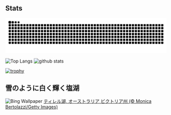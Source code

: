## Stats
<picture>
  <source media="(prefers-color-scheme: dark)" srcset="https://raw.githubusercontent.com/ba230t/ba230t/output/github-contribution-grid-snake-dark.svg">
  <source media="(prefers-color-scheme: light)" srcset="https://raw.githubusercontent.com/ba230t/ba230t/output/github-contribution-grid-snake.svg">
  <img alt="github contribution grid snake animation" src="https://raw.githubusercontent.com/ba230t/ba230t/output/github-contribution-grid-snake.svg">
</picture>

<p align="left">
  <img alt="Top Langs" height="150px" src="https://github-readme-stats.vercel.app/api/top-langs/?username=ba230t&layout=compact&theme=transparent" />
  <img alt="github stats" height="150px" src="https://github-readme-stats.vercel.app/api?username=ba230t&theme=transparent" />
</p>

[![trophy](https://github-profile-trophy.vercel.app/?username=ba230t&theme=transparent&column=7)](https://github.com/ryo-ma/github-profile-trophy)


<!-- Bing Wallpaper Start -->
## 雪のように白く輝く塩湖
![Bing Wallpaper](https://www.bing.com/th?id=OHR.LakeTyrrell_JA-JP3510337163_1920x1080.jpg&rf=LaDigue_1920x1080.jpg&pid=hp)
[ティレル湖, オーストラリア ビクトリア州 (© Monica Bertolazzi/Getty Images)](https://www.bing.com/search?q=%E3%83%86%E3%82%A3%E3%83%AC%E3%83%AB%E6%B9%96&form=hpcapt&filters=HpDate%3a%2220250212_1500%22)
<!-- Bing Wallpaper End -->
